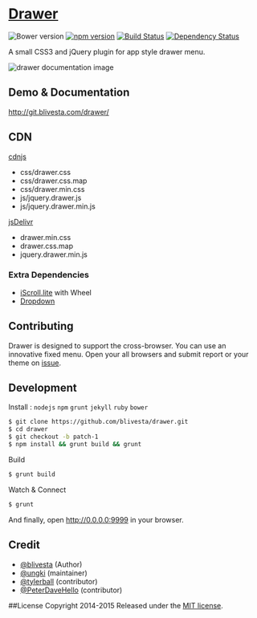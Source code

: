 # [Drawer](http://blivesta.github.io/drawer)

![Bower version](https://img.shields.io/bower/v/drawer.svg?style=flat)
[![npm version](https://img.shields.io/npm/v/jquery-drawer.svg?style=flat)](https://www.npmjs.com/package/jquery-drawer)
[![Build Status](https://img.shields.io/travis/blivesta/drawer/master.svg?style=flat)](https://travis-ci.org/blivesta/drawer)
[![Dependency Status](https://david-dm.org/blivesta/drawer.svg)](https://david-dm.org/blivesta/drawer)

A small CSS3 and jQuery plugin for app style drawer menu.

![drawer documentation image](./docs/images/drawer-sample.gif)

## Demo & Documentation
http://git.blivesta.com/drawer/

## CDN

[cdnjs](https://cdnjs.com/libraries/drawer)
 - css/drawer.css
 - css/drawer.css.map
 - css/drawer.min.css
 - js/jquery.drawer.js
 - js/jquery.drawer.min.js

[jsDelivr](http://jsdelivr.com/#!drawer)
- drawer.min.css
- drawer.css.map
- jquery.drawer.min.js

### Extra Dependencies

- [iScroll.lite](https://github.com/ungki/iscroll.lite) with Wheel
- [Dropdown](https://github.com/ungki/bootstrap.dropdown)

## Contributing

Drawer is designed to support the cross-browser. You can use an innovative fixed menu. Open your all browsers and submit report or your theme on [issue](https://github.com/blivesta/drawer/issues).

## Development

Install : `nodejs` `npm` `grunt` `jekyll` `ruby` `bower`

```bash
$ git clone https://github.com/blivesta/drawer.git
$ cd drawer
$ git checkout -b patch-1
$ npm install && grunt build && grunt
```

Build
```bash
$ grunt build
```

Watch & Connect
```bash
$ grunt
```
And finally, open http://0.0.0.0:9999 in your browser.

## Credit
- [@blivesta](http://blivesta.com) (Author)
- [@ungki](http://markquery.com/) (maintainer)
- [@tylerball](http://www.tylerball.net/) (contributor)
- [@PeterDaveHello](https://www.peterdavehello.org/) (contributor)

##License
Copyright 2014-2015 Released under the [MIT license](https://github.com/blivesta/drawer/blob/master/LICENSE.md).
